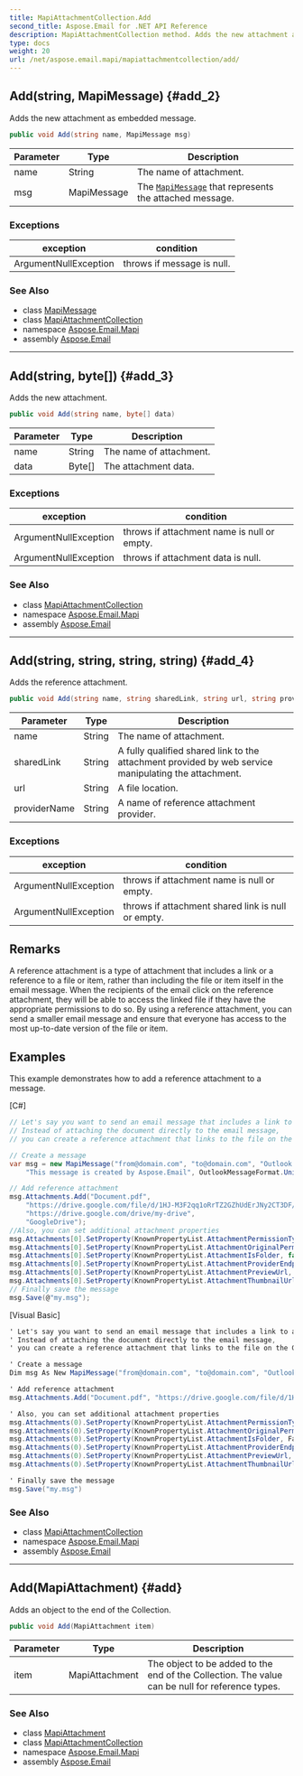 ```yaml
---
title: MapiAttachmentCollection.Add
second_title: Aspose.Email for .NET API Reference
description: MapiAttachmentCollection method. Adds the new attachment as embedded message
type: docs
weight: 20
url: /net/aspose.email.mapi/mapiattachmentcollection/add/
---
```

## Add(string, MapiMessage) {#add_2}

Adds the new attachment as embedded message.

```csharp
public void Add(string name, MapiMessage msg)
```

| Parameter | Type | Description |
| --- | --- | --- |
| name | String | The name of attachment. |
| msg | MapiMessage | The [`MapiMessage`](../../mapimessage/) that represents the attached message. |

### Exceptions

| exception | condition |
| --- | --- |
| ArgumentNullException | throws if message is null. |

### See Also

* class [MapiMessage](../../mapimessage/)
* class [MapiAttachmentCollection](../)
* namespace [Aspose.Email.Mapi](../../mapiattachmentcollection/)
* assembly [Aspose.Email](../../../)

---

## Add(string, byte[]) {#add_3}

Adds the new attachment.

```csharp
public void Add(string name, byte[] data)
```

| Parameter | Type | Description |
| --- | --- | --- |
| name | String | The name of attachment. |
| data | Byte[] | The attachment data. |

### Exceptions

| exception | condition |
| --- | --- |
| ArgumentNullException | throws if attachment name is null or empty. |
| ArgumentNullException | throws if attachment data is null. |

### See Also

* class [MapiAttachmentCollection](../)
* namespace [Aspose.Email.Mapi](../../mapiattachmentcollection/)
* assembly [Aspose.Email](../../../)

---

## Add(string, string, string, string) {#add_4}

Adds the reference attachment.

```csharp
public void Add(string name, string sharedLink, string url, string providerName)
```

| Parameter | Type | Description |
| --- | --- | --- |
| name | String | The name of attachment. |
| sharedLink | String | A fully qualified shared link to the attachment provided by web service manipulating the attachment. |
| url | String | A file location. |
| providerName | String | A name of reference attachment provider. |

### Exceptions

| exception | condition |
| --- | --- |
| ArgumentNullException | throws if attachment name is null or empty. |
| ArgumentNullException | throws if attachment shared link is null or empty. |

## Remarks

A reference attachment is a type of attachment that includes a link or a reference to a file or item, rather than including the file or item itself in the email message. When the recipients of the email click on the reference attachment, they will be able to access the linked file if they have the appropriate permissions to do so. By using a reference attachment, you can send a smaller email message and ensure that everyone has access to the most up-to-date version of the file or item.

## Examples

This example demonstrates how to add a reference attachment to a message.

[C#]

```csharp
// Let's say you want to send an email message that includes a link to a Document.pdf file stored on a Google Drive.
// Instead of attaching the document directly to the email message,
// you can create a reference attachment that links to the file on the Google Drive.

// Create a message
var msg = new MapiMessage("from@domain.com", "to@domain.com", "Outlook message file",
    "This message is created by Aspose.Email", OutlookMessageFormat.Unicode);

// Add reference attachment
msg.Attachments.Add("Document.pdf",
    "https://drive.google.com/file/d/1HJ-M3F2qq1oRrTZ2GZhUdErJNy2CT3DF/",
    "https://drive.google.com/drive/my-drive",
    "GoogleDrive");
//Also, you can set additional attachment properties
msg.Attachments[0].SetProperty(KnownPropertyList.AttachmentPermissionType, AttachmentPermissionType.AnyoneCanEdit);
msg.Attachments[0].SetProperty(KnownPropertyList.AttachmentOriginalPermissionType, 0);
msg.Attachments[0].SetProperty(KnownPropertyList.AttachmentIsFolder, false);
msg.Attachments[0].SetProperty(KnownPropertyList.AttachmentProviderEndpointUrl, "");
msg.Attachments[0].SetProperty(KnownPropertyList.AttachmentPreviewUrl, "");
msg.Attachments[0].SetProperty(KnownPropertyList.AttachmentThumbnailUrl, "");
// Finally save the message
msg.Save(@"my.msg");
```

[Visual Basic]

```csharp
' Let's say you want to send an email message that includes a link to a Document.pdf file stored on a Google Drive.
' Instead of attaching the document directly to the email message,
' you can create a reference attachment that links to the file on the Google Drive.

' Create a message
Dim msg As New MapiMessage("from@domain.com", "to@domain.com", "Outlook message file", "This message is created by Aspose.Email", OutlookMessageFormat.Unicode)

' Add reference attachment
msg.Attachments.Add("Document.pdf", "https://drive.google.com/file/d/1HJ-M3F2qq1oRrTZ2GZhUdErJNy2CT3DF/", "https://drive.google.com/drive/my-drive", "GoogleDrive")

' Also, you can set additional attachment properties
msg.Attachments(0).SetProperty(KnownPropertyList.AttachmentPermissionType, AttachmentPermissionType.AnyoneCanEdit)
msg.Attachments(0).SetProperty(KnownPropertyList.AttachmentOriginalPermissionType, AttachmentPermissionType.None)
msg.Attachments(0).SetProperty(KnownPropertyList.AttachmentIsFolder, False)
msg.Attachments(0).SetProperty(KnownPropertyList.AttachmentProviderEndpointUrl, "")
msg.Attachments(0).SetProperty(KnownPropertyList.AttachmentPreviewUrl, "")
msg.Attachments(0).SetProperty(KnownPropertyList.AttachmentThumbnailUrl, "")

' Finally save the message
msg.Save("my.msg")
```

### See Also

* class [MapiAttachmentCollection](../)
* namespace [Aspose.Email.Mapi](../../mapiattachmentcollection/)
* assembly [Aspose.Email](../../../)

---

## Add(MapiAttachment) {#add}

Adds an object to the end of the Collection.

```csharp
public void Add(MapiAttachment item)
```

| Parameter | Type | Description |
| --- | --- | --- |
| item | MapiAttachment | The object to be added to the end of the Collection. The value can be null for reference types. |

### See Also

* class [MapiAttachment](../../mapiattachment/)
* class [MapiAttachmentCollection](../)
* namespace [Aspose.Email.Mapi](../../mapiattachmentcollection/)
* assembly [Aspose.Email](../../../)


